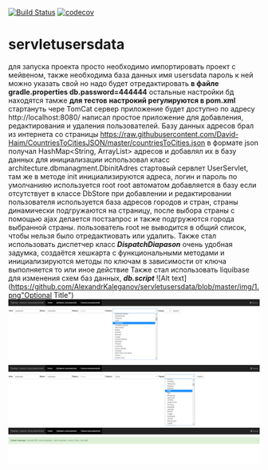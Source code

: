 [![Build Status](https://travis-ci.org/AlexandrKaleganov/servletusersdata.svg?branch=master)](https://travis-ci.org/AlexandrKaleganov/servletusersdata)
[![codecov](https://codecov.io/gh/AlexandrKaleganov/servletusersdata/branch/master/graph/badge.svg)](https://codecov.io/gh/AlexandrKaleganov/servletusersdata)
# servletusersdata
для запуска проекта просто необходимо импортировать проект с мейвеном, 
также необходима база данных имя usersdata пароль к ней можно указать свой но надо будет отредактировать 
**в файле gradle.properties
db.password=444444**
остальные настройки бд находятся тамже
**для тестов настрокий регулируются в pom.xml** 
стартануть чере TomCat сервер
приложение будет доступно по адресу http://localhost:8080/
написал простое приложение для добавления, редактирования и удаления пользователей.
Базу данных адресов брал из интернета со страницы 
https://raw.githubusercontent.com/David-Haim/CountriesToCitiesJSON/master/countriesToCities.json
в формате json  получал HashMap<String, ArrayList<String>> адресов и добавлял их в базу данных
для инициализации использовал класс architecture.dbmanagment.DbinitAdres стартовый сервлет UserServlet, там же 
в методе init инициализируются адреса, логин и пароль по умолчанияю используется root root 
автоматом добавляется в базу если отсутствует в классе DbStore 
при добавлении и редактировании пользователя используется база адресов городов и стран, страны динамически подгружаются
на страницу, после выбора страны с помощью ajax делается постзапрос и также подгружются города выбранной страны.
пользователь root  не выводится в общий список, чтобы нельзя было отредактиовать или удалить.
Также стал использовать диспетчер класс **_DispatchDiapason_**  очень удобная задумка, создаётся хешкарта с функциональными методами
и инициализируются методы по ключам в зависимости от ключа выполняется то или иное действие 
Также стал использовать liquibase  для изменения схем баз данных, 
**_db.script_**
![Alt text](https://github.com/AlexandrKaleganov/servletusersdata/blob/master/img/1.png"Optional Title")
![Alt text](https://github.com/AlexandrKaleganov/servletusersdata/blob/master/img/2.png "Optional Title")
![Alt text](https://github.com/AlexandrKaleganov/servletusersdata/blob/master/img/3.png "Optional Title")
![Alt text](https://github.com/AlexandrKaleganov/servletusersdata/blob/master/img/4.png "Optional Title")
